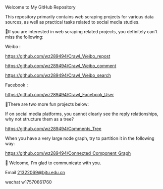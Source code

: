 Welcome to My GitHub Repository

This repository primarily contains web scraping projects for various data sources, as well as practical tasks related to social media studies.


🤔If you are interested in web scraping related projects, you definitely can't miss the following:

Weibo : 

https://github.com/wz289494/Crawl_Weibo_repost

https://github.com/wz289494/Crawl_Weibo_comment

https://github.com/wz289494/Crawl_Weibo_search

Facebook : 

https://github.com/wz289494/Crawl_Facebook_User

🤔There are two more fun projects below:

If on social media platforms, you cannot clearly see the reply relationships, why not structure them as a tree?

https://github.com/wz289494/Comments_Tree

When you have a very large node graph, try to partition it in the following way:

https://github.com/wz289494/Connected_Component_Graph


📧 Welcome, I'm glad to communicate with you. 

Email 21322069@bjtu.edu.cn

wechat w17570661760

